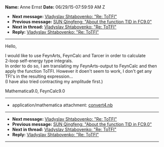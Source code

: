 **Name:** Anne Ernst
**Date:** 06/29/15-07:59:59 AM Z

  - **Next message:** [Vladyslav Shtabovenko: "Re: ToTFI"](0929.html)
  - **Previous message:** [SUN Qingfeng: "About the function TID in
    FC9.0"](0927.html)
  - **Next in thread:** [Vladyslav Shtabovenko: "Re: ToTFI"](0929.html)
  - **Reply:** [Vladyslav Shtabovenko: "Re: ToTFI"](0929.html)

-----

Hello,  

I would like to use FeynArts, FeynCalc and Tarcer in order to
calculate  
2-loop self-energy type integrals.  
In order to do so, I am translating my FeynArts-output to FeynCalc and
then  
apply the function ToTFI. However it doen't seem to work, I don't get
any  
TFI's in the resulting expression...  
(I have also tried contracting my amplitude first.)  

Mathematica9.0, FeynCalc9.0  

-----

  - application/mathematica attachment:
    [convert4.nb](att-0928/01-convert4.nb)

-----

  - **Next message:** [Vladyslav Shtabovenko: "Re: ToTFI"](0929.html)
  - **Previous message:** [SUN Qingfeng: "About the function TID in
    FC9.0"](0927.html)
  - **Next in thread:** [Vladyslav Shtabovenko: "Re: ToTFI"](0929.html)
  - **Reply:** [Vladyslav Shtabovenko: "Re: ToTFI"](0929.html)

-----

